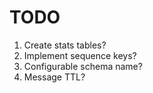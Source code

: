 # TODO

1. Create stats tables?
2. Implement sequence keys?
3. Configurable schema name?
4. Message TTL?
